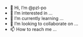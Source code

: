 - 👋 Hi, I’m @pzl-po
- 👀 I’m interested in ...
- 🌱 I’m currently learning ...
- 💞️ I’m looking to collaborate on ...
- 📫 How to reach me ...

<!---
pzl-po/pzl-po is a ✨ special ✨ repository because its `README.md` (this file) appears on your GitHub profile.
You can click the Preview link to take a look at your changes.
--->
